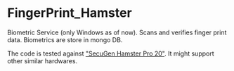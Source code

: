# FingerPrint_Hamster
Biometric Service (only Windows as of now). Scans and verifies finger print data. Biometrics are store in mongo DB.

The code is tested against ["SecuGen Hamster Pro 20"](https://secugen.com/products/hamster-pro-20/). It might support other similar hardwares.
